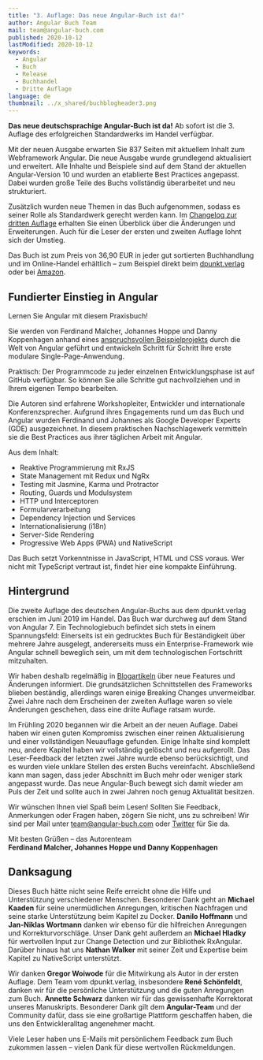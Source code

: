 ```yaml
---
title: "3. Auflage: Das neue Angular-Buch ist da!"
author: Angular Buch Team
mail: team@angular-buch.com
published: 2020-10-12
lastModified: 2020-10-12
keywords:
  - Angular
  - Buch
  - Release
  - Buchhandel
  - Dritte Auflage
language: de
thumbnail: ../x_shared/buchblogheader3.png
---
```


**Das neue deutschsprachige Angular-Buch ist da!**
Ab sofort ist die 3. Auflage des erfolgreichen Standardwerks im Handel verfügbar.

Mit der neuen Ausgabe erwarten Sie 837 Seiten mit aktuellem Inhalt zum Webframework Angular.
Die neue Ausgabe wurde grundlegend aktualisiert und erweitert.
Alle Inhalte und Beispiele sind auf dem Stand der aktuellen Angular-Version 10 und wurden an etablierte Best Practices angepasst.
Dabei wurden große Teile des Buchs vollständig überarbeitet und neu strukturiert.

Zusätzlich wurden neue Themen in das Buch aufgenommen, sodass es seiner Rolle als Standardwerk gerecht werden kann.
Im [Changelog zur dritten Auflage](/blog/2020-08-changelog-dritte-auflage) erhalten Sie einen Überblick über die Änderungen und Erweiterungen.
Auch für die Leser der ersten und zweiten Auflage lohnt sich der Umstieg.

Das Buch ist zum Preis von 36,90 EUR in jeder gut sortierten Buchhandlung und im Online-Handel erhältlich – zum Beispiel direkt beim [dpunkt.verlag](https://dpunkt.de/produkt/angular-4/) oder bei [Amazon](https://amzn.to/30s4mVX).


<!--<div class="row">
  <div class="col-4">
    <img src="https://website-articles.angular-buch.com/blog/2019-06-das-neue-buch/buch700/IMG_9862.jpg" alt="">
  </div>
  <div class="col-4">
    <img src="https://website-articles.angular-buch.com/blog/2019-06-das-neue-buch/buch700/IMG_9855.jpg" alt="">
  </div>
  <div class="col-4">
    <img src="https://website-articles.angular-buch.com/blog/2019-06-das-neue-buch/buch700/IMG_9867.jpg" alt="">
  </div>
</div>
-->

## Fundierter Einstieg in Angular

Lernen Sie Angular mit diesem Praxisbuch!

Sie werden von Ferdinand Malcher, Johannes Hoppe und Danny Koppenhagen anhand eines [anspruchsvollen Beispielprojekts](https://book-monkey4.angular-buch.com/) durch die Welt von Angular geführt und entwickeln Schritt für Schritt Ihre erste modulare Single-Page-Anwendung.

Praktisch: Der Programmcode zu jeder einzelnen Entwicklungsphase ist auf GitHub verfügbar.
So können Sie alle Schritte gut nachvollziehen und in Ihrem eigenen Tempo bearbeiten.

Die Autoren sind erfahrene Workshopleiter, Entwickler und internationale Konferenzsprecher. Aufgrund ihres Engagements rund um das Buch und Angular wurden Ferdinand und Johannes als Google Developer Experts (GDE) ausgezeichnet.
In diesem praktischen Nachschlagewerk vermitteln sie die Best Practices aus ihrer täglichen Arbeit mit Angular.

Aus dem Inhalt:

* Reaktive Programmierung mit RxJS
* State Management mit Redux und NgRx
* Testing mit Jasmine, Karma und Protractor
* Routing, Guards und Modulsystem
* HTTP und Interceptoren
* Formularverarbeitung
* Dependency Injection und Services
* Internationalisierung (i18n)
* Server-Side Rendering
* Progressive Web Apps (PWA) und NativeScript

Das Buch setzt Vorkenntnisse in JavaScript, HTML und CSS voraus.
Wer nicht mit TypeScript vertraut ist, findet hier eine kompakte Einführung.

## Hintergrund

Die zweite Auflage des deutschen Angular-Buchs aus dem dpunkt.verlag erschien im Juni 2019 im Handel.
Das Buch war durchweg auf dem Stand von Angular 7.
Ein Technologiebuch befindet sich stets in einem Spannungsfeld:
Einerseits ist ein gedrucktes Buch für Beständigkeit über mehrere Jahre ausgelegt, andererseits muss ein Enterprise-Framework wie Angular schnell beweglich sein, um mit dem technologischen Fortschritt mitzuhalten.

Wir haben deshalb regelmäßig in [Blogartikeln](/updates) über neue Features und Änderungen informiert.
Die grundsätzlichen Schnittstellen des Frameworks blieben beständig, allerdings waren einige Breaking Changes unvermeidbar.
Zwei Jahre nach dem Erscheinen der zweiten Auflage waren so viele Änderungen geschehen, dass eine driite Auflage ratsam wurde.

Im Frühling 2020 begannen wir die Arbeit an der neuen Auflage.
Dabei haben wir einen guten Kompromiss zwischen einer reinen Aktualisierung und einer vollständigen Neuauflage gefunden.
Einige Inhalte sind komplett neu, andere Kapitel haben wir vollständig gelöscht und neu aufgerollt.
Das Leser-Feedback der letzten zwei Jahre wurde ebenso berücksichtigt, und es wurden viele unklare Stellen des ersten Buchs vereinfacht.
Abschließend kann man sagen, dass jeder Abschnitt im Buch mehr oder weniger stark angepasst wurde.
Das neue Angular-Buch bewegt sich damit wieder am Puls der Zeit und sollte auch in zwei Jahren noch genug Aktualität besitzen.

Wir wünschen Ihnen viel Spaß beim Lesen!
Sollten Sie Feedback, Anmerkungen oder Fragen haben, zögern Sie nicht, uns zu schreiben!
Wir sind per Mail unter [team@angular-buch.com](mailto:team@angular-buch.com) oder [Twitter](https://twitter.com/angular_buch) für Sie da.

Mit besten Grüßen –
das Autorenteam<br>
**Ferdinand Malcher, Johannes Hoppe und Danny Koppenhagen**

<!-- <div class="row">
  <div class="col-4">
    <img src="https://website-articles.angular-buch.com/blog/2019-06-das-neue-buch/buch700/IMG_9853.jpg" alt="">
  </div>
  <div class="col-4">
    <img src="https://website-articles.angular-buch.com/blog/2019-06-das-neue-buch/buch700/IMG_9868.jpg" alt="">
  </div>
  <div class="col-4">
    <img src="https://website-articles.angular-buch.com/blog/2019-06-das-neue-buch/buch700/IMG_9864.jpg" alt="">
  </div>
</div>
-->

## Danksagung

Dieses Buch hätte nicht seine Reife erreicht ohne die Hilfe und Unterstützung verschiedener Menschen.
Besonderer Dank geht an **Michael Kaaden** für seine unermüdlichen Anregungen, kritischen Nachfragen und seine starke Unterstützung beim Kapitel zu Docker.
**Danilo Hoffmann** und **Jan-Niklas Wortmann** danken wir ebenso für die hilfreichen Anregungen und Korrekturvorschläge.
Unser Dank geht außerdem an **Michael Hladky** für wertvollen Input zur Change Detection und zur Bibliothek RxAngular.
Darüber hinaus hat uns **Nathan Walker** mit seiner Zeit und Expertise beim Kapitel zu NativeScript unterstützt.

Wir danken **Gregor Woiwode** für die Mitwirkung als Autor in der ersten Auflage.
Dem Team vom dpunkt.verlag, insbesondere **René Schönfeldt**, danken wir für die persönliche Unterstützung und die guten Anregungen zum Buch.
**Annette Schwarz** danken wir für das gewissenhafte Korrektorat unseres Manuskripts.
Besonderer Dank gilt dem **Angular-Team** und der Community dafür, dass sie eine großartige Plattform geschaffen haben, die uns den Entwickleralltag angenehmer macht.

Viele Leser haben uns E-Mails mit persönlichem Feedback zum Buch zukommen lassen – vielen Dank für diese wertvollen Rückmeldungen.
